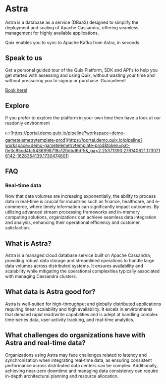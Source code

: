 <!-- START MARKDOWN -->
<!--[tech-name]-->
# Astra

<!--[ai-blurb-about-tech]-->
Astra is a database as a service (DBaaS) designed to simplify the deployment and scaling of Apache Cassandra, offering seamless management for highly available applications.

Quix enables you to sync to Apache Kafka <span id="to_or_from">from</span> <span id="techname">Astra</span>, in seconds.

## Speak to us

Get a personal guided tour of the Quix Platform, SDK and API's to help you get started with assessing and using Quix, without wasting your time and without pressuring you to signup or purchase. Guaranteed!

[Book here!](https://share.hsforms.com/1iW0TmZzKQMChk0lxd_tGiw4yjw2?__hstc=175542013.19c333c2ae8002be5fbc6a17a447e442.1730474801833.1730474801833.1730716142494.2&__hssc=175542013.2.1730716142494&__hsfp=3927774151)

## Explore

If you prefer to explore the platform in your own time then have a look at our readonly environment

👉[https://portal.demo.quix.io/pipeline?workspace=demo-gametelemetrytemplate-prod](https://portal.demo.quix.io/pipeline?workspace=demo-gametelemetrytemplate-prod&token=pat-0e3c85cd4fc5436998718c120dbd6df5&_ga=2.25371390.276140621.1730716142-1628354139.1730474801)

## FAQ

### Real-time data

Now that data volumes are increasing exponentially, the ability to process data in real-time is crucial for industries such as finance, healthcare, and e-commerce, where timely information can significantly impact outcomes. By utilizing advanced stream processing frameworks and in-memory computing solutions, organizations can achieve seamless data integration and analysis, enhancing their operational efficiency and customer satisfaction.

## What is <span id="techname">Astra</span>?

<!--[tech-seo-text]-->
Astra is a managed cloud database service built on Apache Cassandra, providing robust data storage and streamlined operations to handle large data volumes across distributed systems. It ensures availability and scalability while mitigating the operational complexities typically associated with managing Cassandra clusters.

## What data is <span id="techname">Astra</span> good for?

<!--[tech-data-seo-text]-->
Astra is well-suited for high-throughput and globally distributed applications requiring linear scalability and high availability. It excels in environments that demand rapid read/write capabilities and is adept at handling complex time-series data, user activity tracking, and real-time analytics.

## What challenges do organizations have with <span id="techname">Astra</span> and real-time data?

<!--[tech-challenges-seo-text]-->
Organizations using Astra may face challenges related to latency and synchronization when integrating real-time data, as ensuring consistent performance across distributed data centers can be complex. Additionally, achieving near-zero downtime and managing data consistency can require in-depth architectural planning and resource allocation.
<!-- END MARKDOWN -->